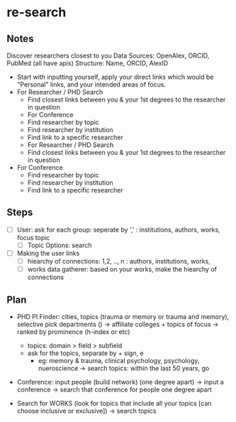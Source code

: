 # re-search

## Notes
Discover researchers closest to you
Data Sources: OpenAlex, ORCID, PubMed (all have apis)
Structure: Name, ORCID, AlexID

- Start with inputting yourself, apply your direct links which would be 
"Personal" links, and your intended areas of focus. 
- For Researcher / PHD Search
	- Find closest links between you & your 1st degrees to the
	researcher in question
    - For Conference
    - Find researcher by topic
    - Find researcher by institution
    - Find link to a specific researcher
    - For Researcher / PHD Search
    - Find closest links between you & your 1st degrees to the
    researcher in question
- For Conference
	- Find researcher by topic 
	- Find researcher by institution
	- Find link to a specific researcher

## Steps
- [ ] User: ask for each group: seperate by ',' : institutions, authors, works, focus topic
    - [ ] Topic Options: search
- [ ] Making the user links
    - [ ] hiearchy of connections: 1,2, .., n : authors, institutions, works, 
    - [ ] works data gatherer: based on your works, make the hiearchy of connections

## Plan
- PHD PI Finder: cities, topics (trauma or memory or trauma and memory), selective pick departments () -> affiliate colleges + topics of focus -> ranked by prominence (h-index or etc)
	- topics: domain > field > subfield 
	- ask for the topics, separate by + sign, e
		- eg: memory & trauma, clinical psychology, psychology, nueroscience
	-> search topics: within the last 50 years, go 
- Conference: input people (build network) (one degree apart) -> input a conference -> search that conference for people one degree apart

- Search for WORKS (look for topics that include all your topics [can choose inclusive or exclusive]) -> search topics
